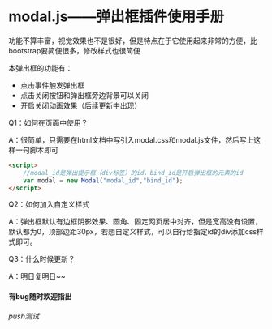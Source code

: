 # modal.js——弹出框插件使用手册

功能不算丰富，视觉效果也不是很好，但是特点在于它使用起来非常的方便，比bootstrap要简便很多，修改样式也很简便

本弹出框的功能有：

- 点击事件触发弹出框
- 点击关闭按钮和弹出框旁边背景可以关闭
- 开启关闭动画效果（后续更新中出现）

Q1：如何在页面中使用？

A：很简单，只需要在html文档中写引入modal.css和modal.js文件，然后写上这样一句脚本即可

~~~html
<script>
    //modal_id是弹出提示框（div标签）的id，bind_id是开启弹出框的元素的id
	var modal = new Modal("modal_id","bind_id");
</script>
~~~

Q2：如何加入自定义样式

A：弹出框默认有边框阴影效果、圆角、固定网页居中对齐，但是宽高没有设置，默认都为0，顶部边距30px，若想自定义样式，可以自行给指定id的div添加css样式即可。

Q3：什么时候更新？

A：明日复明日~~

#### 有bug随时欢迎指出
*push测试*
